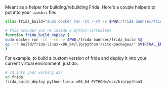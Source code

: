 
Meant as a helper for building/rebuilding Frida. Here's a couple helpers to put into your `.bashrc` file:

```bash
alias frida_build="sudo docker run -it --rm -v $PWD:/frida bannsec/frida_build"

# This assumes you're inside a python virtualenv
function frida_build_deploy {
sudo docker run -it --rm -v $PWD:/frida bannsec/frida_build $@
cp -rf build/frida-linux-x86_64/lib/python*/site-packages/* $VIRTUAL_ENV/lib/python*/site-packages/.
}
```

For example, to build a custom version of frida and deploy it into your current virtual environment, just do:

```bash
# cd into your working dir
cd frida
frida_build_deploy python-linux-x86_64 PYTHON=/usr/bin/python3
```
